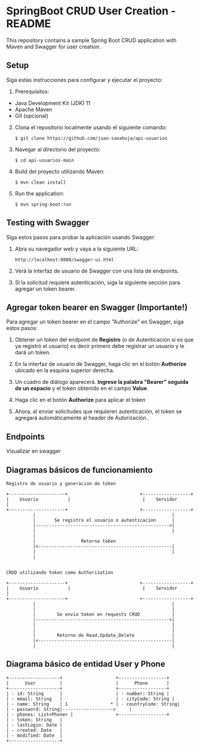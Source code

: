 # SpringBoot CRUD User Creation - README

This repository contains a sample Spring Boot CRUD application with Maven and Swagger for user creation.

## Setup

Siga estas instrucciones para configurar y ejecutar el proyecto:

1. Prerequisitos:
  - Java Development Kit (JDK) 11
  - Apache Maven
  - Git (opcional)

2. Clona el repositorio localmente usando el siguiente comando:
   ```
   $ git clone https://github.com/juan-sanahuja/api-usuarios
   ```

3. Navegar al directorio del proyecto:
   ```
   $ cd api-usuarios-main
   ```

4. Build del proyecto utilizando Maven:
   ```
   $ mvn clean install
   ```

5. Run the application:
   ```
   $ mvn spring-boot:run
   ```

## Testing with Swagger

   Siga estos pasos para probar la aplicación usando Swagger:

1. Abra su navegador web y vaya a la siguiente URL:
   ```
   http://localhost:8080/swagger-ui.html
   ```
   
2. Verá la interfaz de usuario de Swagger con una lista de endpoints.

3. Si la solicitud requiere autenticación, siga la siguiente sección para agregar un token bearer.

## Agregar token bearer en Swagger (Importante!)

Para agregar un token bearer en el campo "Authorize" en Swagger, siga estos pasos:

1. Obtener un token del endpoint de **Registro** (o de Autenticación si es que ya registró el usuario) es decir primero debe registrar un usuario y le dará un token.

2. En la interfaz de usuario de Swagger, haga clic en el botón **Authorize** ubicado en la esquina superior derecha.

3. Un cuadro de diálogo aparecerá. **Ingrese la palabra "Bearer" seguida de un espacio** y el token obtenido en el campo **Value**.

4. Haga clic en el botón **Authorize** para aplicar el token

5. Ahora, al enviar solicitudes que requieren autenticación, el token se agregará automáticamente al header de Autorización..

## Endpoints

Visualizar en swagger

## Diagramas básicos de funcionamiento

```
Registro de usuario y generacion de token

+---------------------+                           +------------------+
|    Usuario           |                           |    Servidor       |
+---------------------+                           +------------------+
          |                                                   |
          |       Se registra el usuario o autenticacion      |
          |-------------------------------------------------->|
          |                                                   |
          |                                                 
          |                 Retorna token
          |<--------------------------------------------------|
          |                                                   |
          |                               
                              
                                         
CRUD utilizando token como Authorization
                 
+---------------------+                           +------------------+
|    Usuario           |                           |    Servidor       |
+---------------------+                           +------------------+
          |                                                   |
          |                                                   | 
          |        Se envia token en requests CRUD            | 
          |-------------------------------------------------->|
          |                                                   |
          |                                                   |
          |        Retorno de Read,Update,Delete              |
          |<--------------------------------------------------|
          |                                                   |
```

## Diagrama básico de entidad User y Phone

```
+-------------------+                    +------------------+
|      User         |                    |      Phone       |
+-------------------+                    +------------------+
| - id: String      |                    | - number: String |
| - email: String   |                    | - cityCode: String |
| - name: String    | 1                * | - countryCode: String|
| - password: String|------------------->     |
| - phones: List<Phone> |                +------------------+
| - token: String   |
| - lastLogin: Date |
| - created: Date   |
| - modified: Date  |
+-------------------+
```
